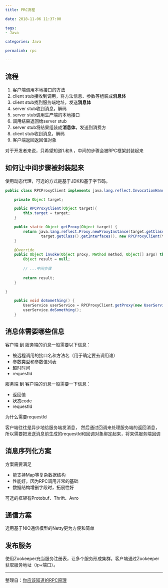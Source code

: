 ```yaml
---
title: PRC流程

date: 2018-11-06 11:37:00

tags:
- Java

categories: Java

permalink: rpc

---
```


## 流程

1. 客户端调用本地接口的方法
2. client stub接收到调用，将方法信息、参数等组装成**消息体**
3. client stub找到服务端地址，发送**消息体**
4. server stub收到消息，解码
5. server stub调用生产端的本地接口
6. 调用结果返回给server stub
7. server stub将结果组装成**消息体**，发送到消费方
8. client stub收到消息，解码
9. 客户端返回返回值对象

对于开发者来说，只希望知道1.和9.，中间的步骤会被RPC框架封装起来



## 如何让中间步骤被封装起来

使用动态代理，可选的方式是基于JDK和基于字节码。

~~~java
public class RPCProxyClient implements java.lang.reflect.InvocationHandler{

    private Object target;

    public RPCProxyClient(Object target){
        this.target = target;
    }

    public static Object getProxy(Object target) {
        return java.lang.reflect.Proxy.newProxyInstance(target.getClass().getClassLoader(),
                target.getClass().getInterfaces(), new RPCProxyClient(target));
    }

    @Override
    public Object invoke(Object proxy, Method method, Object[] args) throws Throwable {
        Object result = null;
        
        // ...中间步骤
        
        return result;
    }

}
~~~

~~~java
    public void doSomething() {
        UserService userService = RPCProxyClient.getProxy(new UserService());
        userService.doSomething();
    }
~~~



## 消息体需要哪些信息

客户端 到 服务端的消息一般需要以下信息：

- 被远程调用的接口名和方法名（用于确定要去调用谁）
- 参数类型和参数值列表
- 超时时间
- requestId

服务端 到 客户端的消息一般需要一下信息：

- 返回值
- 状态code
- requestId

为什么需要requestId

客户端往往是异步地给服务端发消息， 然后通过回调来处理服务端的返回消息，所以需要把发送消息前生成的requestId和回调对象绑定起来，将来供服务端回调



## 消息序列化方案

方案需要满足

- 能支持Map等复杂数据结构
- 性能好，因为RPC调用非常的基础
- 数据结构增删字段时，拓展性好

可选的框架有Protobuf、Thrift、Avro



## 通信方案

选用基于NIO通信模型的Netty更为方便和简单



## 发布服务

使用Zookeeper充当服务注册表，让多个服务形成集群。客户端通过Zookeeper获取服务地址（ip+端口）。



---

整理自：[你应该知道的RPC原理](http://www.cnblogs.com/LBSer/p/4853234.html)